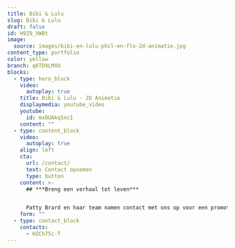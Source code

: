 ```yaml
---
title: Bibi & Lulu
slug: Bibi & Lulu
draft: false
id: H9Z9_XWBt
image:
  source: images/bibi-en-lulu-phil-en-flo-2d-animatie.jpg
content_type: portfolio
color: yellow
branch: q6TD9LMXU
blocks:
  - type: hero_block
    video:
      autoplay: true
    title: Bibi & Lulu - 2D Animatie
    displaymedia: youtube_video
    youtube:
      id: mxDUAkq5ncI
    content: ""
  - type: content_block
    video:
      autoplay: true
    align: left
    cta:
      url: /contact/
      text: Contact opnemen
      type: button
    content: >-
      ## ***Breng een verhaal tot leven***


      Patty Brard en haar team namen contact met ons op voor een promotievideo. Niet voor een TV programma, maar voor Patty's nieuwe kinderboek. Bibi & Lulu, de avonturen van twee doldwaze honden. Na een leuke creatieve sessie waarin we alles leerden over het boek en natuurlijk de hondjes zelf, gingen we aan de slag. Aan de hand van het boek en de daarin beschreven karakteristieken van de honden brachten we Bibi & Lulu tot leven in een 2D animatie. Een kort, leuk en zeer creatief project!
    form: ""
  - type: contact_block
    contacts:
      - HZCh75c-T
---
```

